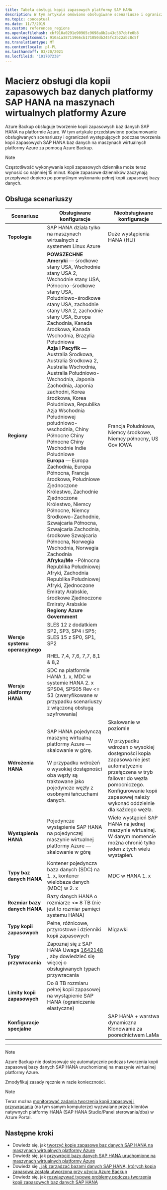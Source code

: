 ```yaml
---
title: Tabela obsługi kopii zapasowych platformy SAP HANA
description: W tym artykule omówiono obsługiwane scenariusze i ograniczenia dotyczące tworzenia kopii zapasowych SAP HANA baz danych na maszynach wirtualnych platformy Azure za pomocą Azure Backup.
ms.topic: conceptual
ms.date: 11/7/2019
ms.custom: references_regions
ms.openlocfilehash: cbf910a0291e90965c9698a8b2a43c587cbfe0b8
ms.sourcegitcommit: 910a1a38711966cb171050db245fc3b22abc8c5f
ms.translationtype: MT
ms.contentlocale: pl-PL
ms.lasthandoff: 03/20/2021
ms.locfileid: "101707238"
---
```

# <a name="support-matrix-for-backup-of-sap-hana-databases-on-azure-vms"></a>Macierz obsługi dla kopii zapasowych baz danych platformy SAP HANA na maszynach wirtualnych platformy Azure

Azure Backup obsługuje tworzenie kopii zapasowych baz danych SAP HANA na platformie Azure. W tym artykule przedstawiono podsumowanie obsługiwanych scenariuszy i ograniczeń występujących podczas tworzenia kopii zapasowych SAP HANA baz danych na maszynach wirtualnych platformy Azure za pomocą Azure Backup.

> [!NOTE]
> Częstotliwość wykonywania kopii zapasowych dziennika może teraz wynosić co najmniej 15 minut. Kopie zapasowe dzienników zaczynają przepływać dopiero po pomyślnym wykonaniu pełnej kopii zapasowej bazy danych.

## <a name="scenario-support"></a>Obsługa scenariuszy

| **Scenariusz**               | **Obsługiwane konfiguracje**                                | **Nieobsługiwane konfiguracje**                              |
| -------------------------- | ------------------------------------------------------------ | ------------------------------------------------------------ |
| **Topologia**               | SAP HANA działa tylko na maszynach wirtualnych z systemem Linux Azure                    | Duże wystąpienia HANA (HLI)                                   |
| **Regiony**                   | **POWSZECHNE**<br> **Ameryki** — środkowe stany USA, Wschodnie stany USA 2, Wschodnie stany USA, Północno-środkowe stany USA, Południowo-środkowe stany USA, zachodnie stany USA 2, zachodnie stany USA, Europa Zachodnia, Kanada środkowa, Kanada Wschodnia, Brazylia Południowa <br> **Azja i Pacyfik** — Australia Środkowa, Australia Środkowa 2, Australia Wschodnia, Australia Południowo-Wschodnia, Japonia Zachodnia, Japonia zachodni, Korea środkowa, Korea Południowa, Republika Azja Wschodnia Południowej południowo-wschodnia, Chiny Północne Chiny Północne Chiny Wschodnie Indie Południowe <br> **Europa** — Europa Zachodnia, Europa Północna, Francja środkowa, Południowe Zjednoczone Królestwo, Zachodnie Zjednoczone Królestwo, Niemcy Północne, Niemcy Środkowo-Zachodnie, Szwajcaria Północna, Szwajcaria Zachodnia, środkowe Szwajcaria Północna, Norwegia Wschodnia, Norwegia Zachodnia <br> **Afryka/Me** -Północna Republika Południowej Afryki, Zachodnia Republika Południowej Afryki, Zjednoczone Emiraty Arabskie, środkowe Zjednoczone Emiraty Arabskie  <BR>  **Regiony Azure Government** | Francja Południowa, Niemcy środkowe, Niemcy północny, US Gov IOWA |
| **Wersje systemu operacyjnego**            | SLES 12 z dodatkiem SP2, SP3, SP4 i SP5; SLES 15 z SP0, SP1, SP2 <br><br>  RHEL 7,4, 7,6, 7,7, 8,1 & 8,2                |                                             |
| **Wersje platformy HANA**          | SDC na platformie HANA 1. x, MDC w systemie HANA 2. x SPS04, SPS05 Rev <= 53 (zweryfikowane w przypadku scenariuszy z włączoną obsługą szyfrowania)      |                                                            |
| **Wdrożenia HANA**       | SAP HANA pojedynczą maszynę wirtualną platformy Azure — skalowanie w górę. <br><br> W przypadku wdrożeń o wysokiej dostępności oba węzły są traktowane jako pojedyncze węzły z osobnymi łańcuchami danych.               | Skalowanie w poziomie <br><br> W przypadku wdrożeń o wysokiej dostępności kopia zapasowa nie jest automatycznie przełączena w tryb failover do węzła pomocniczego. Konfigurowanie kopii zapasowej należy wykonać oddzielnie dla każdego węzła.                                           |
| **Wystąpienia HANA**         | Pojedyncze wystąpienie SAP HANA na pojedynczej maszynie wirtualnej platformy Azure — skalowanie w górę | Wiele wystąpień SAP HANA na jednej maszynie wirtualnej. W danym momencie można chronić tylko jeden z tych wielu wystąpień.                  |
| **Typy baz danych HANA**    | Kontener pojedyncza baza danych (SDC) na 1. x, kontener wielobaza danych (MDC) w 2. x | MDC w HANA 1. x                                              |
| **Rozmiar bazy danych HANA**     | Bazy danych HANA o rozmiarze <= 8 TB (nie jest to rozmiar pamięci systemu HANA)               |                                                              |
| **Typy kopii zapasowych**           | Pełne, różnicowe, przyrostowe i dzienniki kopii zapasowych                          |  Migawki                                       |
| **Typy przywracania**          | Zapoznaj się z SAP HANA Uwaga [1642148](https://launchpad.support.sap.com/#/notes/1642148) , aby dowiedzieć się więcej o obsługiwanych typach przywracania |                                                              |
| **Limity kopii zapasowych**          | Do 8 TB rozmiaru pełnej kopii zapasowej na wystąpienie SAP HANA (ograniczenie elastyczne)         |                                                              |
| **Konfiguracje specjalne** |                                                              | SAP HANA + warstwa dynamiczna <br>  Klonowanie za poorednictwem LaMa        |

------

>[!NOTE]
>Azure Backup nie dostosowuje się automatycznie podczas tworzenia kopii zapasowej bazy danych SAP HANA uruchomionej na maszynie wirtualnej platformy Azure.
>
>Zmodyfikuj zasady ręcznie w razie konieczności.

> [!NOTE]
> Teraz można [monitorować zadania tworzenia kopii zapasowej i przywracania](./sap-hana-db-manage.md#monitor-manual-backup-jobs-in-the-portal) (na tym samym komputerze) wyzwalane przez klientów natywnych platformy HANA (SAP HANA Studio/Panel sterowania/dba) w Azure Portal.

## <a name="next-steps"></a>Następne kroki

* Dowiedz się, jak [tworzyć kopie zapasowe baz danych SAP HANA na maszynach wirtualnych platformy Azure](./backup-azure-sap-hana-database.md)
* Dowiedz się, jak [przywrócić bazy danych SAP HANA uruchomione na maszynach wirtualnych platformy Azure](./sap-hana-db-restore.md)
* Dowiedz się [, jak zarządzać bazami danych SAP HANA, których kopia zapasowa została utworzona przy użyciu Azure Backup](sap-hana-db-manage.md)
* Dowiedz się, jak [rozwiązywać typowe problemy podczas tworzenia kopii zapasowych baz danych SAP HANA](./backup-azure-sap-hana-database-troubleshoot.md)
